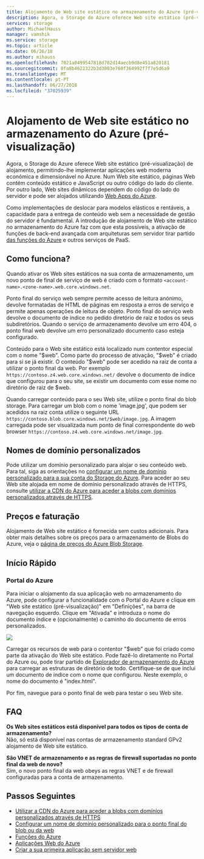 ```yaml
---
title: Alojamento de Web site estático no armazenamento do Azure (pré-visualização) | Microsoft Docs
description: Agora, o Storage do Azure oferece Web site estático (pré-visualização) de alojamento, fornecendo uma solução económica e dimensionável para o alojamento de aplicações web moderna.
services: storage
author: MichaelHauss
manager: vamshik
ms.service: storage
ms.topic: article
ms.date: 06/26/18
ms.author: mihauss
ms.openlocfilehash: 7021a0499547818d702d14aecb9d8e451a820181
ms.sourcegitcommit: 0fa8b4622322b3d3003e760f364992f7f7e5d6a9
ms.translationtype: MT
ms.contentlocale: pt-PT
ms.lasthandoff: 06/27/2018
ms.locfileid: "37025939"
---
```

# <a name="static-website-hosting-in-azure-storage-preview"></a>Alojamento de Web site estático no armazenamento do Azure (pré-visualização)
Agora, o Storage do Azure oferece Web site estático (pré-visualização) de alojamento, permitindo-lhe implementar aplicações web moderna económica e dimensionável no Azure. Num Web site estático, páginas Web contém conteúdo estático e JavaScript ou outro código do lado do cliente. Por outro lado, Web sites dinâmicos dependem do código do lado do servidor e pode ser alojados utilizando [Web Apps do Azure](/app-service/app-service-web-overview.md).

Como implementações de deslocar para modelos elásticos e rentáveis, a capacidade para a entrega de conteúdo web sem a necessidade de gestão do servidor é fundamental. A introdução de alojamento de Web site estático no armazenamento do Azure faz com que esta possíveis, a ativação de funções de back-end avançada com arquiteturas sem servidor tirar partido [das funções do Azure](/azure-functions/functions-overview.md) e outros serviços de PaaS.

## <a name="how-does-it-work"></a>Como funciona?
Quando ativar os Web sites estáticos na sua conta de armazenamento, um novo ponto de final de serviço de web é criado com o formato `<account-name>.<zone-name>.web.core.windows.net`.

Ponto final do serviço web sempre permite acesso de leitura anónimo, devolve formatadas de HTML de páginas em resposta a erros de serviço e permite apenas operações de leitura de objeto. Ponto final do serviço web devolve o documento de índice no pedido diretório de raiz e todos os seus subdiretórios. Quando o serviço de armazenamento devolve um erro 404, o ponto final web devolve um erro personalizado documento caso esteja configurado.

Conteúdo para o Web site estático está localizado num contentor especial com o nome "$web". Como parte do processo de ativação, "$web" é criado para si se já existir. O conteúdo "$web" pode ser acedido na raiz de conta a utilizar o ponto final da web. Por exemplo `https://contoso.z4.web.core.windows.net/` devolve o documento de índice que configurou para o seu site, se existir um documento com esse nome no diretório de raiz de $web.

Quando carregar conteúdo para o seu Web site, utilize o ponto final do blob storage. Para carregar um blob com o nome 'image.jpg', que podem ser acedidos na raiz conta utilize o seguinte URL `https://contoso.blob.core.windows.net/$web/image.jpg`. A imagem carregada pode ser visualizada num ponto de final correspondente do web browser `https://contoso.z4.web.core.windows.net/image.jpg`.


## <a name="custom-domain-names"></a>Nomes de domínio personalizados
Pode utilizar um domínio personalizado para alojar o seu conteúdo web. Para tal, siga as orientações no [configurar um nome de domínio personalizado para a sua conta do Storage do Azure](storage-custom-domain-name.md). Para aceder ao seu Web site alojada em nome de domínio personalizado através de HTTPS, consulte [utilizar a CDN do Azure para aceder a blobs com domínios personalizados através de HTTPS](storage-https-custom-domain-cdn.md).

## <a name="pricing-and-billing"></a>Preços e faturação
Alojamento de Web site estático é fornecida sem custos adicionais. Para obter mais detalhes sobre os preços para o armazenamento de Blobs do Azure, veja o [página de preços do Azure Blob Storage](https://azure.microsoft.com/pricing/details/storage/blobs/).

## <a name="quickstart"></a>Início Rápido
### <a name="azure-portal"></a>Portal do Azure
Para iniciar o alojamento da sua aplicação web no armazenamento do Azure, pode configurar a funcionalidade com o Portal do Azure e clique em "Web site estático (pré-visualização)" em "Definições", na barra de navegação esquerdo. Clique em "Ativada" e introduza o nome do documento índice e (opcionalmente) o caminho do documento de erros personalizados.

![](media/storage-blob-static-website/storage-blob-static-website-portal-config.PNG)

Carregar os recursos de web para o contentor "$web" que foi criado como parte da ativação do Web site estático. Pode fazê-lo diretamente no Portal do Azure ou, pode tirar partido de [Explorador de armazenamento do Azure](https://azure.microsoft.com/features/storage-explorer/) para carregar as estruturas de diretório de todo. Certifique-se de que inclui um documento de índice com o nome que configurou. Neste exemplo, o nome do documento é "index.html".

Por fim, navegue para o ponto final de web para testar o seu Web site.

## <a name="faq"></a>FAQ
**Os Web sites estáticos está disponível para todos os tipos de conta de armazenamento?**  
Não, só está disponível nas contas de armazenamento standard GPv2 alojamento de Web site estático.

**São VNET de armazenamento e as regras de firewall suportadas no ponto final da web de novo?**  
Sim, o novo ponto final da web obeys as regras VNET e de firewall configuradas para a conta de armazenamento.

## <a name="next-steps"></a>Passos Seguintes
* [Utilizar a CDN do Azure para aceder a blobs com domínios personalizados através de HTTPS](storage-https-custom-domain-cdn.md)
* [Configurar um nome de domínio personalizado para o ponto final do blob ou da web](storage-custom-domain-name.md)
* [Funções do Azure](/azure-functions/functions-overview.md)
* [Aplicações Web do Azure](/app-service/app-service-web-overview.md)
* [Criar a sua primeira aplicação sem servidor web](https://aka.ms/static-serverless-webapp)

